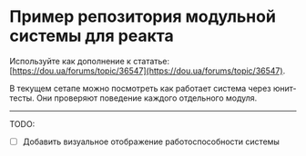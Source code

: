 # Пример репозитория модульной системы для реакта

Используйте как дополнение к статaтье: [https://dou.ua/forums/topic/36547](https://dou.ua/forums/topic/36547).

В текущем сетапе можно посмотреть как работает система через юнит-тесты. Они проверяют поведение каждого отдельного модуля.

---

TODO:

- [ ] Добавить визуальное отображение работоспособности системы
